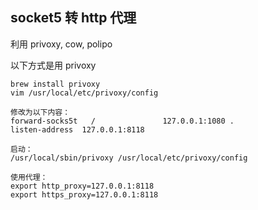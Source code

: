 ## socket5 转 http 代理

利用 privoxy, cow, polipo

以下方式是用 privoxy

```
brew install privoxy
vim /usr/local/etc/privoxy/config

修改为以下内容：
forward-socks5t   /               127.0.0.1:1080 .
listen-address  127.0.0.1:8118

启动：
/usr/local/sbin/privoxy /usr/local/etc/privoxy/config

使用代理：
export http_proxy=127.0.0.1:8118
export https_proxy=127.0.0.1:8118
```

